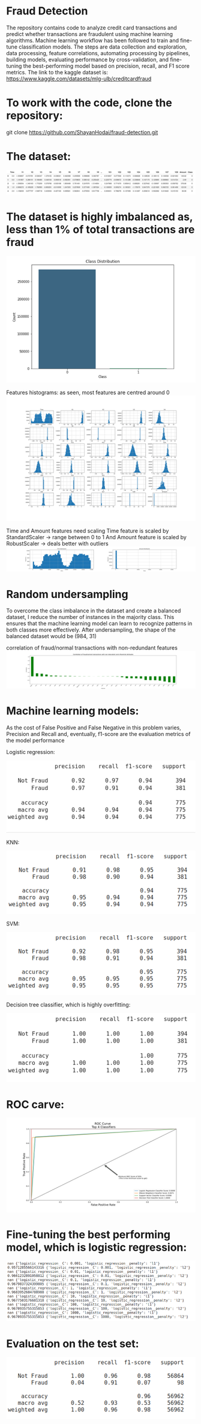# Fraud Detection
The repository contains code to analyze credit card transactions and predict whether transactions are fraudulent using machine learning algorithms. Machine learning workflow has been followed to train and fine-tune classification models. The steps are data collection and exploration, data processing, feature correlations, automating processing by pipelines, building models, evaluating performance by cross-validation, and fine-tuning the best-performing model based on precision, recall, and F1 score metrics.
The link to the kaggle dataset is: https://www.kaggle.com/datasets/mlg-ulb/creditcardfraud

# To work with the code, clone the repository: 
git clone https://github.com/ShayanHodai/fraud-detection.git

# The dataset:
![Example Image](images/dataset.png)

# The dataset is highly imbalanced as, less than 1% of total transactions are fraud
![Example Image](images/imbalanced%20dataset.png)

Features histograms: as seen, most features are centred around 0
![Example Image](images/features%20histogram.png)

Time and Amount features need scaling
Time feature is scaled by StandardScaler -> range between 0 to 1
And Amount feature is scaled by RobustScaler -> deals better with outliers
![Example Image](images/two_features.png)

# Random undersampling
To overcome the class imbalance in the dataset and create a balanced dataset, I reduce the number of instances in the majority class. This ensures that the machine learning model can learn to recognize patterns in both classes more effectively.
After undersampling, the shape of the balanced dataset would be (984, 31)

correlation of fraud/normal transactions with non-redundant features
![Example Image](images/corr2.png)

# Machine learning models:
As the cost of False Positive and False Negative in this problem varies, Precision and Recall and, eventually, f1-score are the evaluation metrics of the model performance

Logistic regression:

![Example Image](images/logistic%20regression.png)

KNN:

![Example Image](images/KNN.png)

SVM:

![Example Image](images/SVM.png)

Decision tree classifier, which is highly overfitting:

![Example Image](images/Decision%20Tree.png)

# ROC carve:
![Example Image](images/ROC.png)

# Fine-tuning the best performing model, which is logistic regression:
![Example Image](images/fine-tuning.png)

# Evaluation on the test set:
![Example Image](images/evaluation%20on%20test.png)
